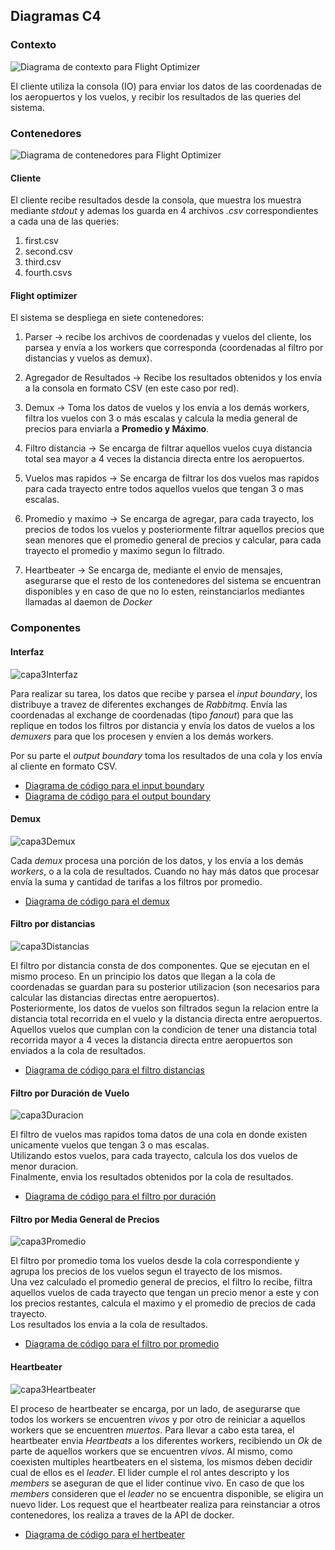 ## Diagramas C4

### Contexto

![Diagrama de contexto para _Flight Optimizer_](../../img/C4-Capa1.png)

El cliente utiliza la consola (IO) para enviar los datos de las coordenadas de
los aeropuertos y los vuelos, y recibir los resultados de las queries del
sistema. 


### Contenedores

![Diagrama de contenedores para _Flight Optimizer_](../../img/C4-Capa2.png)

#### Cliente

El cliente recibe resultados desde la consola, que muestra los muestra mediante
*stdout* y ademas los guarda en 4 archivos *.csv* correspondientes a cada una
de las queries:

1. first.csv
2. second.csv
3. third.csv
4. fourth.csvs

#### Flight optimizer

El sistema se despliega en siete contenedores:

1. Parser $\longrightarrow$ recibe los archivos de coordenadas y vuelos del
   cliente, los parsea y envía a los workers que corresponda (coordenadas al
   filtro por distancias y vuelos as demux).

2. Agregador de Resultados $\longrightarrow$ Recibe los resultados obtenidos y
   los envía a la consola en formato CSV (en este caso por red).

3. Demux $\longrightarrow$ Toma los datos de vuelos y los envía a los demás
   workers, filtra los vuelos con 3 o más escalas y calcula la media general de
   precios para enviarla a **Promedio y Máximo**.

4. Filtro distancia $\longrightarrow$ Se encarga de filtrar aquellos vuelos
   cuya distancia total sea mayor a 4 veces la distancia directa entre los
   aeropuertos.

5. Vuelos mas rapidos $\longrightarrow$ Se encarga de filtrar los dos vuelos
   mas rapidos para cada trayecto entre todos aquellos vuelos que tengan 3 o
   mas escalas.

6. Promedio y maximo $\longrightarrow$ Se encarga de agregar, para cada
   trayecto, los precios de todos los vuelos y posteriormente filtrar aquellos
   precios que sean menores que el promedio general de precios y calcular, para
   cada trayecto el promedio y maximo segun lo filtrado.

7. Heartbeater $\longrightarrow$ Se encarga de, mediante el envio de mensajes, asegurarse que el resto de los contenedores del 
   sistema se encuentran disponibles y en caso de que no lo esten, reinstanciarlos mediantes llamadas al daemon de *Docker*

### Componentes

#### Interfaz

![capa3Interfaz](../../img/C4-Capa3-Boundaries.png)

Para realizar su tarea, los datos que recibe y parsea el _input boundary_, los
distribuye a travez de diferentes exchanges de *Rabbitmq*. Envía las
coordenadas al exchange de coordenadas (tipo _fanout_) para que las replique en
todos los filtros por distancia y envía los datos de vuelos a los _demuxers_
para que los procesen y envíen a los demás workers.

Por su parte el _output boundary_ toma los resultados de una cola y los envía
al cliente en formato CSV.

- [Diagrama de código para el input boundary](inputBoundary.md)
- [Diagrama de código para el output boundary](outputBoundary.md)

#### Demux

![capa3Demux](../../img/C4-Capa3-Demux.png)

Cada _demux_ procesa una porción de los datos, y los envía a los demás
_workers_, o a la cola de resultados. Cuando no hay más datos que procesar
envía la suma y cantidad de tarifas a los filtros por promedio.

- [Diagrama de código para el demux](demuxFilter.md)

#### Filtro por distancias

![capa3Distancias](../../img/C4-Capa3-Distance.png)

El filtro por distancia consta de dos componentes. Que se ejecutan en el mismo
proceso. En un principio los datos que llegan a la cola de coordenadas se
guardan para su posterior utilizacion (son necesarios para calcular las
distancias directas entre aeropuertos).  
Posteriormente, los datos de vuelos son filtrados segun la relacion entre la
distancia total recorrida en el vuelo y la distancia directa entre aeropuertos.  
Aquellos vuelos que cumplan con la condicion de tener una distancia total
recorrida mayor a 4 veces la distancia directa entre aeropuertos son enviados a
la cola de resultados.

- [Diagrama de código para el filtro distancias](distanceFilter.md)

#### Filtro por Duración de Vuelo

![capa3Duracion](../../img/C4-Capa3-Fastest.png)

El filtro de vuelos mas rapidos toma datos de una cola en donde existen
unicamente vuelos que tengan 3 o mas escalas.  
Utilizando estos vuelos, para cada trayecto, calcula los dos vuelos de menor
duracion.  
Finalmente, envia los resultados obtenidos por la cola de resultados.

- [Diagrama de código para el filtro por duración](avgFilter.md)

#### Filtro por Media General de Precios

![capa3Promedio](../../img/C4-Capa3-Average.png)

El filtro por promedio toma los vuelos desde la cola correspondiente y agrupa
los precios de los vuelos segun el trayecto de los mismos.  
Una vez calculado el promedio general de precios, el filtro lo recibe, filtra
aquellos vuelos de cada trayecto que tengan un precio menor a este y con los
precios restantes, calcula el maximo y el promedio de precios de cada trayecto.  
Los resultados los envia a la cola de resultados.

- [Diagrama de código para el filtro por promedio](avgFilter.md)

#### Heartbeater

![capa3Heartbeater](../../img/C4-Capa3-Heartbeater.png)

El proceso de heartbeater se encarga, por un lado, de asegurarse que todos los workers se encuentren *vivos* y por otro de reiniciar a aquellos workers que se encuentren *muertos*. 
Para llevar a cabo esta tarea, el heartbeater envia *Heartbeats* a los diferentes workers, recibiendo un *Ok* de parte de aquellos workers que se encuentren *vivos*.
Al mismo, como coexisten multiples heartbeaters en el sistema, los mismos deben decidir cual de ellos es el *leader*. El lider cumple el rol antes descripto y los *members* se aseguran de que el lider continue vivo. 
En caso de que los *members* consideren que el *leader* no se encuentra disponible, se eligira un nuevo lider.
Los request que el heartbeater realiza para reinstanciar a otros contenedores, los realiza a traves de la API de docker.

- [Diagrama de código para el hertbeater](heartbeater.md)
